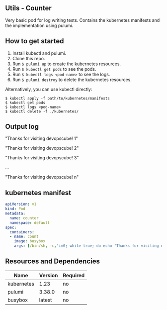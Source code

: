 ## Utils - Counter 

Very basic pod for log writing tests. Contains the kubernetes manifests and the implementation using pulumi.

## How to get started

1. Install kubectl and pulumi.
2. Clone this repo.
3. Run `$ pulumi up` to create the kubernetes resources.
4. Run `$ kubectl get pods` to see the pods.
5. Run `$ kubectl logs <pod-name>` to see the logs.
6. Run `$ pulumi destroy` to delete the kubernetes resources.

Alternatively, you can use kubectl directly:

```
$ kubectl apply -f path/to/kubernetes/manifests
$ kubectl get pods
$ kubectl logs <pod-name>
$ kubectl delete -f ./kubernetes/
```

## Output log
"Thanks for visiting devopscube! 1"

"Thanks for visiting devopscube! 2"

"Thanks for visiting devopscube! 3"

...

"Thanks for visiting devopscube! n"


## kubernetes manifest

``` yaml
apiVersion: v1
kind: Pod
metadata:
  name: counter
  namespace: default
spec:
  containers:
  - name: count
    image: busybox
    args: [/bin/sh, -c,'i=0; while true; do echo "Thanks for visiting devopscube! $i"; i=$((i+1)); sleep 1; done']
```




## Resources and Dependencies

| Name       | Version | Required |
|------------|------|------|
| kubernetes | 1.23 | no |
| pulumi     | 3.38.0 | no |
| busybox    | latest | no |



